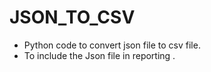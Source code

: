 # JSON_TO_CSV
- Python code to convert json file to csv file.
- To include the Json file in reporting .
